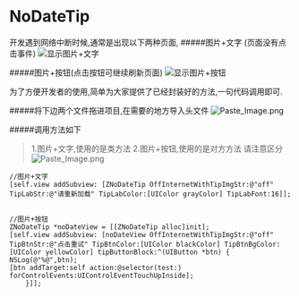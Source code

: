 # NoDateTip
开发遇到网络中断时候,通常是出现以下两种页面,
#####图片+文字 (页面没有点击事件)
![显示图片+文字](http://upload-images.jianshu.io/upload_images/670033-5a0d04bea9624ca7.png?imageMogr2/auto-orient/strip%7CimageView2/2/w/1240)

#####图片+按钮(点击按钮可继续刷新页面)
![显示图片+按钮](http://upload-images.jianshu.io/upload_images/670033-ff9e92eea171a115.png?imageMogr2/auto-orient/strip%7CimageView2/2/w/1240)

为了方便开发者的使用,简单为大家提供了已经封装好的方法,一句代码调用即可.

#####将下边两个文件拖进项目,在需要的地方导入头文件
![Paste_Image.png](http://upload-images.jianshu.io/upload_images/670033-aefd5fa0c7cce424.png?imageMogr2/auto-orient/strip%7CimageView2/2/w/1240)

#####调用方法如下
>1.图片+文字,使用的是类方法
2.图片+按钮,使用的是对方方法
请注意区分
![Paste_Image.png](http://upload-images.jianshu.io/upload_images/670033-ee88b426e2aff979.png?imageMogr2/auto-orient/strip%7CimageView2/2/w/1240)

```
//图片+文字
[self.view addSubview: [ZNoDateTip OffInternetWithTipImgStr:@"off" TipLabStr:@"请重新加载" TipLabColor:[UIColor grayColor] TipLabFont:16]];


//图片+按钮
ZNoDateTip *noDateView = [[ZNoDateTip alloc]init];
[self.view addSubview: [noDateView OffInternetWithTipImgStr:@"off" TipBtnStr:@"点击重试" TipBtnColor:[UIColor blackColor] TipBtnBgColor:[UIColor yellowColor] tipButtonBlock:^(UIButton *btn) {    
NSLog(@"%@",btn);
[btn addTarget:self action:@selector(test:) forControlEvents:UIControlEventTouchUpInside];
    }]];

```
